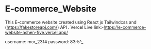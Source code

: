 # E-commerce_Website
This E-commerce website created using React js Tailwindcss and (https://fakestoreapi.com/) API .
Vercel Live link:-https://e-commerce-website-ashen-five.vercel.app/

username: mor_2314
password: 83r5^_